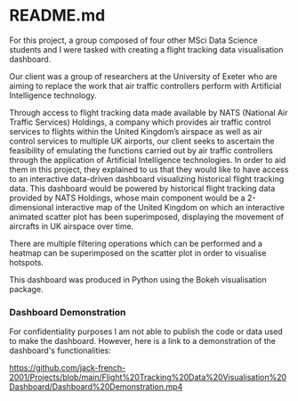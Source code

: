 # README.md

For this project, a group composed of four other MSci Data Science students and I were tasked with creating a flight tracking data visualisation dashboard. 

Our client was a group of researchers at the University of Exeter who are aiming to replace the work that air traffic controllers perform with Artificial Intelligence technology. 

Through access to flight tracking data made available by NATS (National Air Traffic Services) Holdings, a company which provides air traffic control services to flights within the United Kingdom’s airspace as well as air control services to multiple UK airports, our client seeks to ascertain the feasibility of emulating the functions carried out by air traffic controllers through the application of Artificial Intelligence technologies. In order to aid them in this project, they explained to us that they would like to have access to an interactive data-driven dashboard visualizing historical flight tracking data. This dashboard would be powered by historical flight tracking data provided by NATS Holdings, whose main component would be a 2-dimensional interactive map of the United Kingdom on which an interactive animated scatter plot has been superimposed, displaying the movement of aircrafts in UK airspace over time.

There are multiple filtering operations which can be performed and a heatmap can be superimposed on the scatter plot in order to visualise hotspots.

This dashboard was produced in Python using the Bokeh visualisation package. 

### Dashboard Demonstration

For confidentiality purposes I am not able to publish the code or data used to make the dashboard. However, here is a link to a demonstration of the dashboard's functionalities:

https://github.com/jack-french-2001/Projects/blob/main/Flight%20Tracking%20Data%20Visualisation%20Dashboard/Dashboard%20Demonstration.mp4 





